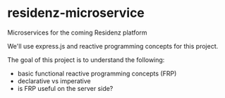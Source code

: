 # residenz-microservice
Microservices for the coming Residenz platform

We'll use express.js and reactive programming concepts for this project.

The goal of this project is to understand the following:

+ basic functional reactive programming concepts (FRP)
+ declarative vs imperative
+ is FRP useful on the server side?